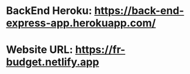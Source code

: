 # BackEnd Heroku: https://back-end-express-app.herokuapp.com/
# Website URL:       https://fr-budget.netlify.app

<!-- # Front End Repo: https://github.com/rios-isabelle-farrah/fr-react-express-budgeting-app/tree/main/fourModule/labsFour/projects/fr-react-express-budgeting-app -->

<!-- #Back End Repo: https://github.com/rios-isabelle-farrah/back-end-express-app -->